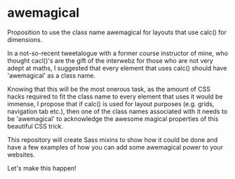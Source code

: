 awemagical
==========

Proposition to use the class name awemagical for layouts that use calc() for dimensions.

In a not-so-recent tweetalogue with a former course instructor of mine, who thought cacl()'s are the gift of the interwebz for those who are not very adept at maths, I suggested that every element that uses calc() should have 'awemagical' as a class name.

Knowing that this will be the most onerous task, as the amount of CSS hacks required to fit the class name to every element that uses it would be immense, I propose that if calc() is used for layout purposes (e.g. grids, navigation tab etc.), then one of the class names associated with it needs to be 'awemagical' to acknowledge the awesome magical properties of this beautiful CSS trick.

This repository will create Sass mixins to show how it could be done and have a few examples of how you can add some awemagical power to your websites.

Let's make this happen!
